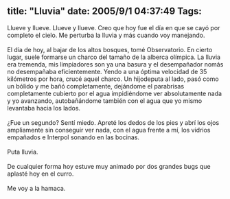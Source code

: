 title: "Lluvia"
date: 2005/9/1 04:37:49
Tags: 
---
Llueve y llueve. Llueve y llueve. Creo que hoy fue el día en que se
cayó por completo el cielo. Me perturba la lluvia y más cuando voy
manejando.<br/><br/>
El día de hoy, al bajar de los altos bosques, tomé Observatorio. En
cierto lugar, suele formarse un charco del tamaño de la alberca
olímpica. La lluvia era tremenda, mis limpiadores son ya una basura y
el desempañador nomás no desempañaba eficientemente. Yendo a una óptima
velocidad de 35 kilómetros por hora, crucé aquel charco. Un hijodeputa
al lado, pasó como un bólido y me bañó completamente, dejándome el
parabrisas completamente cubierto por el agua impidiéndome ver
absolutamente nada y yo avanzando, autobañándome también con el agua
que yo mismo levantaba hacia los lados.<br/><br/>
¿Fue un segundo? Sentí miedo. Apreté los dedos de los pies y abrí los
ojos ampliamente sin conseguir ver nada, con el agua frente a mí, los
vidrios empañados e Interpol sonando en las bocinas.<br/><br/>
Puta lluvia.<br/><br/>
De cualquier forma hoy estuve muy animado por dos grandes bugs que aplasté hoy en el curro.<br/><br/>
Me voy a la hamaca.<br/><br/><br/><br/>
